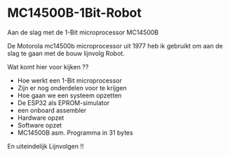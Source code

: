 # MC14500B-1Bit-Robot
Aan de slag met de 1-Bit microprocessor MC14500B

De Motorola mc14500b microprocessor uit 1977
heb ik gebruikt om aan de slag te gaan met de bouw 
lijnvolg Robot.

Wat komt hier voor kijken ??

- Hoe werkt een 1-Bit microprocessor
- Zijn er nog onderdelen voor te krijgen
- Hoe gaan we een systeem opzetten
- De ESP32 als EPROM-simulator
- een onboard assembler
- Hardware opzet
- Software opzet
- MC14500B asm. Programma in 31 bytes

En uiteindelijk Lijnvolgen !!

